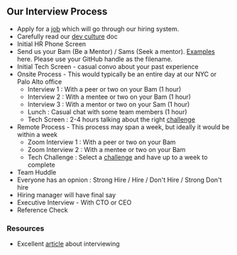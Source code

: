## Our Interview Process

* Apply for a [job](https://www.packet.com/about/careers/) which will go through our hiring system.
* Carefully read our [dev culture](README.md) doc
* Initial HR Phone Screen
* Send us your Bam (Be a Mentor) / Sams (Seek a mentor).  [Examples](bam-sam-examples/) here.  Please use your GitHub handle as the filename.
* Initial Tech Screen - casual convo about your past experience
* Onsite Process - This would typically be an entire day at our NYC or Palo Alto office
    * Interview 1 : With a peer or two on your Bam (1 hour)
    * Interview 2 : With a mentee or two on your Bam (1 hour)
    * Interview 3 : With a mentor or two on your Sam (1 hour)
    * Lunch : Casual chat with some team members (1 hour)
    * Tech Screen : 2-4 hours talking about the right [challenge](coding_fun.md)
* Remote Process - This process may span a week, but ideally it would be within a week
    * Zoom Interview 1 : With a peer or two on your Bam
    * Zoom Interview 2 : With a mentee or two on your Bam
    * Tech Challenge : Select a [challenge](coding_fun.md) and have up to a week to complete
* Team Huddle
 * Everyone has an opnion : Strong Hire / Hire / Don't Hire / Strong Don't hire
 * Hiring manager will have final say
* Executive Interview - With CTO or CEO
* Reference Check

### Resources

* Excellent [article](http://firstround.com/review/my-lessons-from-interviewing-400-engineers-over-three-startups/) about interviewing